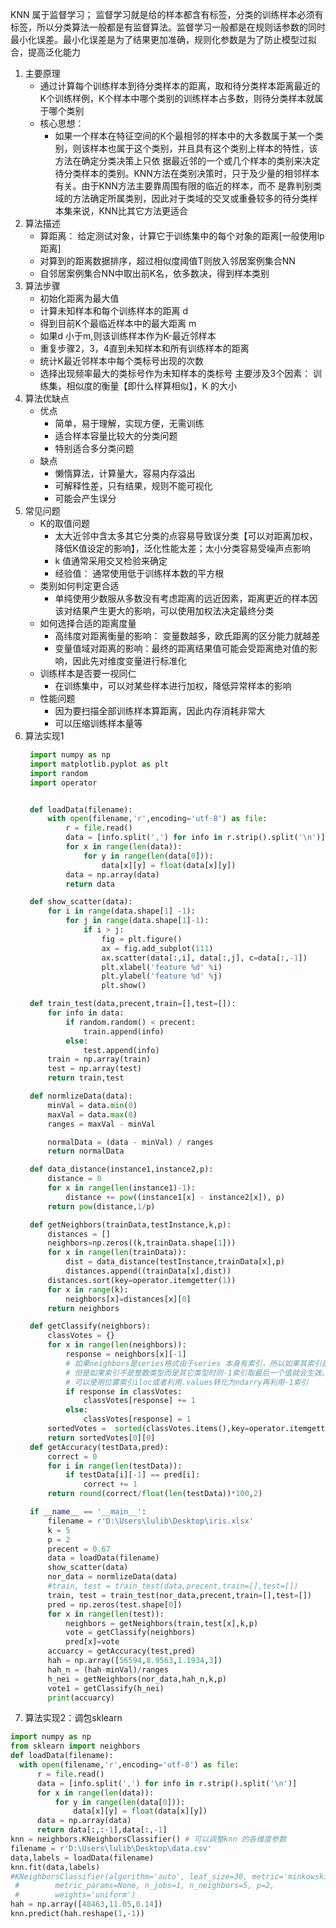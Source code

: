 KNN 属于监督学习；
    监督学习就是给的样本都含有标签，分类的训练样本必须有标签，所以分类算法一般都是有监督算法。监督学习一般都是在规则话参数的同时最小化误差。最小化误差是为了结果更加准确，规则化参数是为了防止模型过拟合，提高泛化能力
    
1. 主要原理
   - 通过计算每个训练样本到待分类样本的距离，取和待分类样本距离最近的K个训练样例，K个样本中哪个类别的训练样本占多数，则待分类样本就属于哪个类别
   - 核心思想：
     - 如果一个样本在特征空间的K个最相邻的样本中的大多数属于某一个类别，则该样本也属于这个类别，并且具有这个类别上样本的特性，该方法在确定分类决策上只依 
       据最近邻的一个或几个样本的类别来决定待分类样本的类别。KNN方法在类别决策时，只于及少量的相邻样本有关。由于KNN方法主要靠周围有限的临近的样本，而不
       是靠判别类域的方法确定所属类别，因此对于类域的交叉或重叠较多的待分类样本集来说，KNN比其它方法更适合
2. 算法描述
   - 算距离： 给定测试对象，计算它于训练集中的每个对象的距离[一般使用lp距离]
   - 对算到的距离数据排序，超过相似度阈值T则放入邻居案例集合NN
   - 自邻居案例集合NN中取出前K名，依多数决，得到样本类别
3. 算法步骤
   - 初始化距离为最大值
   - 计算未知样本和每个训练样本的距离 d
   - 得到目前K个最临近样本中的最大距离 m
   - 如果d 小于m,则该训练样本作为K-最近邻样本
   - 重复步骤2，3，4直到未知样本和所有训练样本的距离
   - 统计K最近邻样本中每个类标号出现的次数
   - 选择出现频率最大的类标号作为未知样本的类标号
   主要涉及3个因素： 训练集，相似度的衡量【即什么样算相似】，K 的大小
4. 算法优缺点
   - 优点
     - 简单，易于理解，实现方便，无需训练
     - 适合样本容量比较大的分类问题
     - 特别适合多分类问题
   - 缺点
     - 懒惰算法，计算量大，容易内存溢出
     - 可解释性差，只有结果，规则不能可视化
     - 可能会产生误分
5. 常见问题
   - K的取值问题
     - 太大近邻中含太多其它分类的点容易导致误分类【可以对距离加权，降低K值设定的影响】，泛化性能太差；太小分类容易受噪声点影响
     - k 值通常采用交叉检验来确定
     - 经验值： 通常使用低于训练样本数的平方根
   - 类别如何判定更合适
     - 单纯使用少数服从多数没有考虑距离的远近因素，距离更近的样本因该对结果产生更大的影响，可以使用加权法决定最终分类
   - 如何选择合适的距离度量
     - 高纬度对距离衡量的影响： 变量数越多，欧氏距离的区分能力就越差
     - 变量值域对距离的影响：最终的距离结果值可能会受距离绝对值的影响，因此先对维度变量进行标准化
   - 训练样本是否要一视同仁
     - 在训练集中，可以对某些样本进行加权，降低异常样本的影响
   - 性能问题
     - 因为要扫描全部训练样本算距离，因此内存消耗非常大
     - 可以压缩训练样本量等
6. 算法实现1
   ```python
    import numpy as np 
    import matplotlib.pyplot as plt
    import random
    import operator


    def loadData(filename):
        with open(filename,'r',encoding='utf-8') as file:
            r = file.read()
            data = [info.split(',') for info in r.strip().split('\n')]
            for x in range(len(data)):
                for y in range(len(data[0])):
                    data[x][y] = float(data[x][y])
            data = np.array(data)
            return data

    def show_scatter(data):
        for i in range(data.shape[1] -1):
            for j in range(data.shape[1]-1):
                if i > j:
                    fig = plt.figure()
                    ax = fig.add_subplot(111)
                    ax.scatter(data[:,i], data[:,j], c=data[:,-1])
                    plt.xlabel('feature %d' %i)
                    plt.ylabel('feature %d' %j)
                    plt.show()

    def train_test(data,precent,train=[],test=[]):
        for info in data:
            if random.random() < precent:
                train.append(info)
            else:
                test.append(info)
        train = np.array(train)
        test = np.array(test)
        return train,test

    def normlizeData(data):
        minVal = data.min(0)
        maxVal = data.max(0)
        ranges = maxVal - minVal

        normalData = (data - minVal) / ranges
        return normalData

    def data_distance(instance1,instance2,p):
        distance = 0
        for x in range(len(instance1)-1):
            distance += pow((instance1[x] - instance2[x]), p)
        return pow(distance,1/p)

    def getNeighbors(trainData,testInstance,k,p):
        distances = []
        neighbors=np.zeros((k,trainData.shape[1]))
        for x in range(len(trainData)):
            dist = data_distance(testInstance,trainData[x],p)
            distances.append((trainData[x],dist))
        distances.sort(key=operator.itemgetter(1))
        for x in range(k):
            neighbors[x]=distances[x][0]
        return neighbors 

    def getClassify(neighbors):
        classVotes = {}
        for x in range(len(neighbors)):
            response = neighbors[x][-1]
            # 如果neighbors是series格式由于series 本身有索引，所以如果其索引是整数索引的话，切片使用【-1】想要选取最后一个元素时，pandas会认为是对其本身索引的引用，由于其本身索引不存在-1，报错。
            # 但是如果索引不是整数类型而是其它类型时则-1索引取最后一个值就会生效。因为当series本身索引就是整数索引时，不要直接使用-1，
            # 可以使用位置索引iloc或者利用.values转化为ndarry再利用-1索引
            if response in classVotes:
                classVotes[response] += 1
            else:
                classVotes[response] = 1
        sortedVotes =  sorted(classVotes.items(),key=operator.itemgetter(1),reverse=True)
        return sortedVotes[0][0]
    def getAccuracy(testData,pred):
        correct = 0
        for i in range(len(testData)):
            if testData[i][-1] == pred[i]:
                correct += 1
        return round(correct/float(len(testData))*100,2)

    if __name__ == '__main__':
        filename = r'D:\Users\lulib\Desktop\iris.xlsx'
        k = 5
        p = 2
        precent = 0.67
        data = loadData(filename)
        show_scatter(data)
        nor_data = normlizeData(data)
        #train, test = train_test(data,precent,train=[],test=[])
        train, test = train_test(nor_data,precent,train=[],test=[])
        pred = np.zeros(test.shape[0])
        for x in range(len(test)):
            neighbors = getNeighbors(train,test[x],k,p)
            vote = getClassify(neighbors)
            pred[x]=vote
        accuarcy = getAccuracy(test,pred)
        hah = np.array([56594,8.9563,1.1934,3])
        hah_n = (hah-minVal)/ranges
        h_nei = getNeighbors(nor_data,hah_n,k,p)
        vote1 = getClassify(h_nei)
        print(accuarcy)
     ```
  6. 算法实现2：调包sklearn
  ```python
  import numpy as np
  from sklearn import neighbors
  def loadData(filename):
    with open(filename,'r',encoding='utf-8') as file:
        r = file.read()
        data = [info.split(',') for info in r.strip().split('\n')]
        for x in range(len(data)):
            for y in range(len(data[0])):
                data[x][y] = float(data[x][y])
        data = np.array(data)
        return data[:,:-1],data[:,-1]
  knn = neighbors.KNeighborsClassifier() # 可以调整knn 的各维度参数
  filename = r'D:\Users\lulib\Desktop\data.csv'
  data,labels = loadData(filename)
  knn.fit(data,labels)
  #KNeighborsClassifier(algorithm='auto', leaf_size=30, metric='minkowski',
   #        metric_params=None, n_jobs=1, n_neighbors=5, p=2,
   #        weights='uniform')
  hah = np.array([48463,11.05,0.14])
  knn.predict(hah.reshape(1,-1))
